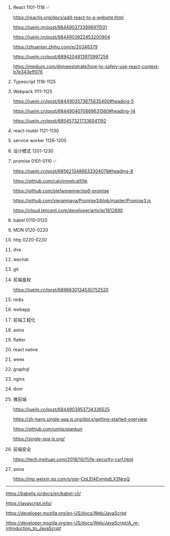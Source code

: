 1. React 1101-1118 ✅

   https://reactjs.org/docs/add-react-to-a-website.html

   https://juejin.im/post/6844903733998911501

   https://juejin.im/post/6844903922453200904

   https://zhuanlan.zhihu.com/p/20346379

   https://juejin.cn/post/6894204813970997256

   https://medium.com/@mweststrate/how-to-safely-use-react-context-b7e343eff076

1. Typescript 1118-1125

1. Webpack 1111-1125

   https://juejin.cn/post/6844903573675835400#heading-5

   https://juejin.cn/post/6844904070868631560#heading-14

   https://juejin.cn/post/6854573217336541192

1. react-router 1121-1130

1. service worker 1126-1205

1. 设计模式 1201-1230

1. promise 0101-0110 ✅

   https://juejin.cn/post/6856213486633304078#heading-8

   https://github.com/calvinmetcalf/lie

   https://github.com/stefanpenner/es6-promise

   https://github.com/xieranmaya/Promise3/blob/master/Promise3.js

   https://cloud.tencent.com/developer/article/1612890

1. babel 0110-0120

1. MDN 0120-0220

1. http 0220-0230

1. dva

1. wechat

1. git

1. 前端鉴权

   https://juejin.cn/post/6898630134530752520

1. redis

1. webapp

1. 前端工程化

1. axios

1. flatter

1. react native

1. weex

1. graphql

1. nginx

1. dom

1. 微前端

   https://juejin.cn/post/6844903953734336525

   https://zh-hans.single-spa.js.org/docs/getting-started-overview

   https://github.com/umijs/qiankun

   https://single-spa.js.org/

1. 前端安全

   https://tech.meituan.com/2018/10/11/fe-security-csrf.html

1. axios

   https://mp.weixin.qq.com/s/gqr-CpLEIAEymbdLX3NrpQ

---

https://babeljs.io/docs/en/babel-cli/

https://javascript.info/

https://developer.mozilla.org/en-US/docs/Web/JavaScript

https://developer.mozilla.org/en-US/docs/Web/JavaScript/A_re-introduction_to_JavaScript
